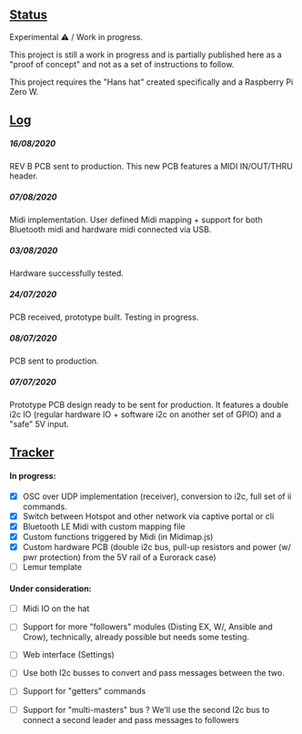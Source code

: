 ## [Status](#status)

Experimental ⚠️ / Work in progress.

This project is still a work in progress and is partially published here as a "proof of concept" and not as a set of instructions to follow.

This project requires the "Hans hat" created specifically and a Raspberry Pi Zero W.

## [Log](#log)

##### 16/08/2020

REV B PCB sent to production. This new PCB features a MIDI IN/OUT/THRU header.

##### 07/08/2020

Midi implementation. User defined Midi mapping + support for both Bluetooth midi and hardware midi connected via USB.

##### 03/08/2020

Hardware successfully tested. 

##### 24/07/2020

PCB received, prototype built. Testing in progress. 

##### 08/07/2020

PCB sent to production.

##### 07/07/2020

Prototype PCB design ready to be sent for production. It features a double i2c IO (regular hardware IO + software i2c on another set of GPIO) and a "safe" 5V input.



## [Tracker](#tracker)


#### In progress:

- [x] OSC over UDP implementation (receiver), conversion to i2c, full set of ii commands.
- [x] Switch between Hotspot and other network via captive portal or cli
- [x] Bluetooth LE Midi with custom mapping file 
- [x] Custom functions triggered by Midi (in Midimap.js) 
- [x] Custom hardware PCB (double i2c bus, pull-up resistors and power (w/ pwr protection) from the 5V rail of a Eurorack case)
- [ ] Lemur template
#### Under consideration:

- [ ] Midi IO on the hat
- [ ] Support for more "followers" modules (Disting EX, W/, Ansible and Crow), technically, already possible but needs some testing.
- [ ] Web interface (Settings)
- [ ] Use both I2c busses to convert and pass messages between the two.
- [ ] Support for "getters" commands
- [ ] Support for "multi-masters" bus ? We'll use the second I2c bus to connect a second leader and pass messages to followers


